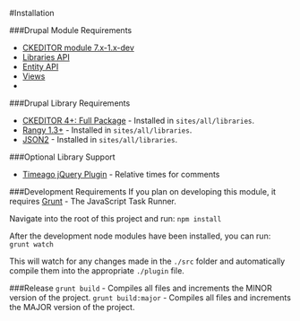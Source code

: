 #Installation

###Drupal Module Requirements
* [CKEDITOR module 7.x-1.x-dev](https://drupal.org/project/ckeditor)
* [Libraries API](https://drupal.org/project/libraries)
* [Entity API](https://drupal.org/project/entity)
* [Views](https://drupal.org/project/views)
* 
###Drupal Library Requirements
* [CKEDITOR 4+: Full Package](http://ckeditor.com/download) - Installed in `sites/all/libraries`.
* [Rangy 1.3+](https://code.google.com/p/rangy/downloads/detail?name=rangy-1.3alpha.772.tar.gz) - Installed in `sites/all/libraries`.
* [JSON2](https://github.com/douglascrockford/JSON-js/archive/master.zip) - Installed in `sites/all/libraries`.

###Optional Library Support
* [Timeago jQuery Plugin](http://timeago.yarp.com) - Relative times for comments

###Development Requirements
If you plan on developing this module, it requires [Grunt](http://gruntjs.com) - The JavaScript Task Runner.

Navigate into the root of this project and run:
`npm install`

After the development node modules have been installed, you can run:
`grunt watch`

This will watch for any changes made in the `./src` folder and automatically compile them into the appropriate `./plugin` file.

###Release
`grunt build` - Compiles all files and increments the MINOR version of the project.
`grunt build:major` - Compiles all files and increments the MAJOR version of the project.
